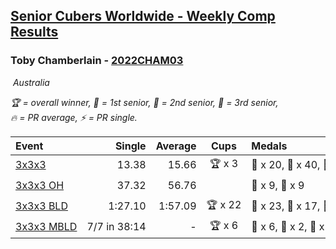 <style>table {white-space: nowrap;}</style>
<link rel="stylesheet" type="text/css" href="/scw-comp/css/flags.css" />

## [Senior Cubers Worldwide - Weekly Comp Results](/scw-comp/results/)
### Toby Chamberlain - [2022CHAM03](https://www.worldcubeassociation.org/persons/2022CHAM03)

<i class="flag flag-AU" />&nbsp;Australia

<span style="white-space: nowrap;">🏆 = overall winner</span>, <span style="white-space: nowrap;">🥇 = 1st senior</span>, <span style="white-space: nowrap;">🥈 = 2nd senior</span>, <span style="white-space: nowrap;">🥉 = 3rd senior</span>, <span style="white-space: nowrap;">🔥 = PR average</span>, <span style="white-space: nowrap;">⚡ = PR single</span>.

| Event | Single | Average | Cups | Medals | Achievements|
| :-- | --: | --: | :--: | :-- | :-- |
| [3x3x3](333.md) | 13.38 | 15.66 | 🏆 x 3 | 🥇 x 20, 🥈 x 40, 🥉 x 28 | 🔥 x 17, ⚡ x 14 |
| [3x3x3 OH](333oh.md) | 37.32 | 56.76 |  | 🥈 x 9, 🥉 x 9 | 🔥 x 5, ⚡ x 3 |
| [3x3x3 BLD](333bf.md) | 1:27.10 | 1:57.09 | 🏆 x 22 | 🥇 x 23, 🥈 x 17, 🥉 x 15 | 🔥 x 4, ⚡ x 12 |
| [3x3x3 MBLD](333mbf.md) | 7/7 in 38:14 | - | 🏆 x 6 | 🥇 x 6, 🥈 x 2, 🥉 x 3 | ⚡ x 5 |

<!-- Global site tag (gtag.js) - Google Analytics -->
<script async src="https://www.googletagmanager.com/gtag/js?id=UA-86348435-3"></script>
<script>window.dataLayer = window.dataLayer || []; function gtag() {dataLayer.push(arguments);} gtag('js', new Date()); gtag('config', 'UA-86348435-3');</script>
